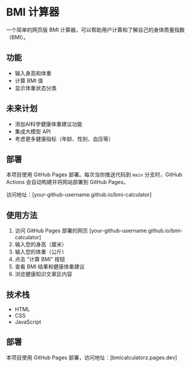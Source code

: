 # BMI 计算器

一个简单的网页版 BMI 计算器，可以帮助用户计算和了解自己的身体质量指数（BMI）。

## 功能

- 输入身高和体重
- 计算 BMI 值
- 显示体重状态分类

## 未来计划

- 添加AI科学健康体重建议功能
- 集成大模型 API
- 考虑更多健康指标（年龄、性别、血压等）

## 部署

本项目使用 GitHub Pages 部署。每次当你推送代码到 `main` 分支时，GitHub Actions 会自动构建并将网站部署到 GitHub Pages。

访问地址：[your-github-username.github.io/bmi-calculator]  



## 使用方法

1.  访问 GitHub Pages 部署的网页 [your-github-username.github.io/bmi-calculator]
2.  输入您的身高（厘米）
3.  输入您的体重（公斤）
4.  点击 "计算 BMI" 按钮
5.  查看 BMI 结果和健康体重建议
6.  浏览健康知识文章区内容

## 技术栈

- HTML
- CSS
- JavaScript

## 部署

本项目使用 GitHub Pages 部署，访问地址：[bmicalculatorz.pages.dev] 
